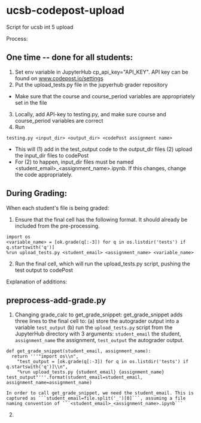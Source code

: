 # ucsb-codepost-upload
Script for ucsb int 5 upload

Process:
## One time -- done for all students:
1) Set env variable in JupyterHub cp_api_key="API_KEY". API key can be found on www.codepost.io/settings
2) Put the upload_tests.py file in the jupyerhub grader repository
  - Make sure that the course and course_period variables are appropriately set in the file
3) Locally, add API-key to testing.py, and make sure course and course_period variables are correct
4) Run
```
testing.py <input_dir> <output_dir> <codePost assignment name>
```
  - This will (1) add in the test_output code to the output_dir files (2) upload the input_dir files to codePost
  - For (2) to happen, input_dir files must be named <student_email>_<assignment_name>.ipynb. If this changes, change the code appropriately. 

## During Grading:
When each student's file is being graded:
1) Ensure that the final cell has the following format. It should already be included from the pre-processing.
```
import os
<variable_name> = [ok.grade(q[:-3]) for q in os.listdir('tests') if q.startswith('q')]
%run upload_tests.py <student_email> <assignment_name> <variable_name>
```
2) Run the final cell, which will run the upload_tests.py script, pushing the test output to codePost

Explanation of additions:
## preprocess-add-grade.py
1) Changing grade_calc to get_grade_snippet: get_grade_snippet adds three lines to the final cell to: 
    (a) store the autograder output into a variable ```test_output``` 
    (b) run the ```upload_tests.py``` script from the JupyterHub directory with 3 arguments: ```student_email``` the student, ```assignment_name``` the assignment, ```test_output``` the autograder output. 
```
def get_grade_snippet(student_email, assignment_name):
  return '''"import os\\n",
    "test_output = [ok.grade(q[:-3]) for q in os.listdir('tests') if q.startswith('q')]\\n",
    "%run upload_tests.py {student_email} {assignment_name} test_output"'''.format(student_email=student_email, assignment_name=assignment_name)
```
    In order to call get_grade_snippet, we need the student_email. This is captured as ```student_email=file.split('_')[0]```, assuming a file naming convention of ```<student_email>_<assignment_name>.ipynb```
2) 



